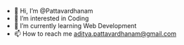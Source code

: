 - 👋 Hi, I’m @Pattavardhanam
- 👀 I’m interested in Coding
- 🌱 I’m currently learning Web Development
- 📫 How to reach me aditya.pattavardhanam@gmail.com
<!--- 💞️ I’m looking to collaborate on ... --->
<!---
Pattavardhanam/Pattavardhanam is a ✨ special ✨ repository because its `README.md` (this file) appears on your GitHub profile.
You can click the Preview link to take a look at your changes.
--->
